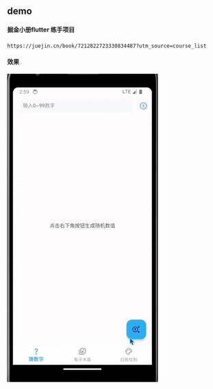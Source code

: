 ## demo

#### 掘金小册flutter 练手项目

`https://juejin.cn/book/7212822723330834487?utm_source=course_list`

#### 效果
![Alt Text](./assets/video/gifmk8971.gif)

